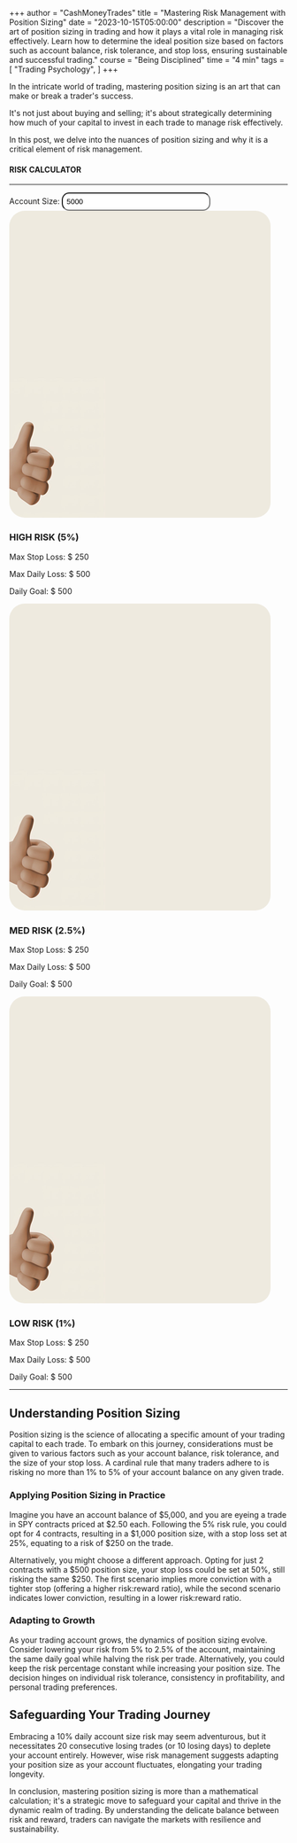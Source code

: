 +++
author = "CashMoneyTrades"
title = "Mastering Risk Management with Position Sizing"
date = "2023-10-15T05:00:00"
description = "Discover the art of position sizing in trading and how it plays a vital role in managing risk effectively. Learn how to determine the ideal position size based on factors such as account balance, risk tolerance, and stop loss, ensuring sustainable and successful trading."
course = "Being Disciplined"
time = "4 min"
tags = [
    "Trading Psychology",
]
+++

In the intricate world of trading, mastering position sizing is an art that can make or break a trader's success. 

It's not just about buying and selling; it's about strategically determining how much of your capital to invest in each trade to manage risk effectively. 

In this post, we delve into the nuances of position sizing and why it is a critical element of risk management.

#### RISK CALCULATOR


---

<section class="overflow-hidden">
  <div class="container-fluid p-sm-0">
    <div class="row">
        <div class="col-12">
        Account Size: <input id="accountSize" type="number" value="5000" style="border-radius: 1em; padding: 0.5em; width: 50%"/>
        </div>
        <div class="col-lg-4 col-12">
            <div class="card bg-0 border-0 text-center text-black" >
                <img class="card-img img-fluid" style="border-radius: 2em"  src="images/sizing.png" alt="post-thumb">
                <div class="card-img-overlay">
                    <div class="card-content mt-5"  >
                        <h3 class="card-title mb-4">HIGH RISK (5%)</h3>
                        <p>Max Stop Loss: $ <span id="htradeRisk">250</span></p>
                        <p>Max Daily Loss: $ <span id="hdailyRisk">500</span></p>
                        <p>Daily Goal: $ <span id="hdailyGoal">500</span></p>
                    </div>
                </div>
            </div>
        </div>
        <div class="col-lg-4 col-12">
            <div class="card bg-0 border-0 text-center text-black" >
                <img class="card-img img-fluid" style="border-radius: 2em"  src="images/sizing.png" alt="post-thumb">
                <div class="card-img-overlay">
                    <div class="card-content mt-5"  >
                        <h3 class="card-title mb-4">MED RISK (2.5%)</h3>
                        <p>Max Stop Loss: $ <span id="mtradeRisk">250</span></p>
                        <p>Max Daily Loss: $ <span id="mdailyRisk">500</span></p>
                        <p>Daily Goal: $ <span id="mdailyGoal">500</span></p>
                    </div>
                </div>
            </div>
        </div>
        <div class="col-lg-4 col-12">
            <div class="card bg-0 border-0 text-center text-black" >
                <img class="card-img img-fluid" style="border-radius: 2em"  src="images/sizing.png" alt="post-thumb">
                <div class="card-img-overlay">
                    <div class="card-content mt-5"  >
                        <h3 class="card-title mb-4">LOW RISK (1%)</h3>
                        <p>Max Stop Loss: $ <span id="ltradeRisk">250</span></p>
                        <p>Max Daily Loss: $ <span id="ldailyRisk">500</span></p>
                        <p>Daily Goal: $ <span id="ldailyGoal">500</span></p>
                    </div>
                </div>
            </div>
        </div>
    </div>
  </div>
</section>

---


## Understanding Position Sizing

Position sizing is the science of allocating a specific amount of your trading capital to each trade. To embark on this journey, considerations must be given to various factors such as your account balance, risk tolerance, and the size of your stop loss. A cardinal rule that many traders adhere to is risking no more than 1% to 5% of your account balance on any given trade.

### Applying Position Sizing in Practice

Imagine you have an account balance of $5,000, and you are eyeing a trade in SPY contracts priced at $2.50 each. Following the 5% risk rule, you could opt for 4 contracts, resulting in a $1,000 position size, with a stop loss set at 25%, equating to a risk of $250 on the trade.

Alternatively, you might choose a different approach. Opting for just 2 contracts with a $500 position size, your stop loss could be set at 50%, still risking the same $250. The first scenario implies more conviction with a tighter stop (offering a higher risk:reward ratio), while the second scenario indicates lower conviction, resulting in a lower risk:reward ratio.

### Adapting to Growth

As your trading account grows, the dynamics of position sizing evolve. Consider lowering your risk from 5% to 2.5% of the account, maintaining the same daily goal while halving the risk per trade. Alternatively, you could keep the risk percentage constant while increasing your position size. The decision hinges on individual risk tolerance, consistency in profitability, and personal trading preferences.

## Safeguarding Your Trading Journey

Embracing a 10% daily account size risk may seem adventurous, but it necessitates 20 consecutive losing trades (or 10 losing days) to deplete your account entirely. However, wise risk management suggests adapting your position size as your account fluctuates, elongating your trading longevity.

In conclusion, mastering position sizing is more than a mathematical calculation; it's a strategic move to safeguard your capital and thrive in the dynamic realm of trading. By understanding the delicate balance between risk and reward, traders can navigate the markets with resilience and sustainability.




<script type="text/javascript" charset="utf-8">
  var input = document.getElementById('accountSize');
  recalculate(input.value)

  input.addEventListener('keyup', function(e) {
    recalculate(e.target.value);
  });

  function recalculate(value){
    highRisk = 0.05 // 5% of account
    medRisk = 0.025  // 2.5% of account
    lowRisk = 0.01  // 1% of account 

    document.getElementById('htradeRisk').innerText = Math.floor(value * highRisk)
    document.getElementById('hdailyRisk').innerText = Math.floor(value * highRisk * 2)
    document.getElementById('hdailyGoal').innerText = Math.floor(value * highRisk * 2)

    document.getElementById('mtradeRisk').innerText = Math.floor(value * medRisk)
    document.getElementById('mdailyRisk').innerText = Math.floor(value * medRisk * 2)
    document.getElementById('mdailyGoal').innerText = Math.floor(value * medRisk * 2)

    document.getElementById('ltradeRisk').innerText = Math.floor(value * lowRisk)
    document.getElementById('ldailyRisk').innerText = Math.floor(value * lowRisk * 2)
    document.getElementById('ldailyGoal').innerText = Math.floor(value * lowRisk * 2)
  }
</script>
